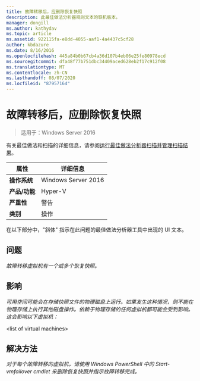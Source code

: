 ```yaml
---
title: 故障转移后，应删除恢复快照
description: 此最佳做法分析器规则文本的联机版本。
manager: dongill
ms.author: kathydav
ms.topic: article
ms.assetid: 922115fa-e8dd-4055-aaf1-4a4437c5cf28
author: kbdazure
ms.date: 8/16/2016
ms.openlocfilehash: 445a84b0b67cb4a36d107b4eb06e25fe80978ecd
ms.sourcegitcommit: dfa48f77b751dbc34409aced628eb2f17c912f08
ms.translationtype: MT
ms.contentlocale: zh-CN
ms.lasthandoff: 08/07/2020
ms.locfileid: "87957164"
---
```

# <a name="recovery-snapshots-should-be-removed-after-failover"></a>故障转移后，应删除恢复快照

>适用于：Windows Server 2016

有关最佳做法和扫描的详细信息，请参阅[运行最佳做法分析器扫描并管理扫描结果](https://go.microsoft.com/fwlink/p/?LinkID=223177)。

|属性|详细信息|
|-|-|
|**操作系统**|Windows Server 2016|
|**产品/功能**|Hyper-V|
|**严重性**|警告|
|**类别**|操作|

在以下部分中，"斜体" 指示在此问题的最佳做法分析器工具中出现的 UI 文本。

## <a name="issue"></a>**问题**
*故障转移虚拟机有一个或多个恢复快照。*

## <a name="impact"></a>**影响**
*可用空间可能会在存储快照文件的物理磁盘上运行。如果发生这种情况，则不能在物理存储上执行其他磁盘操作。依赖于物理存储的任何虚拟机都可能会受到影响。这会影响以下虚拟机：*

\<list of virtual machines>

## <a name="resolution"></a>**解决方法**
*对于每个故障转移的虚拟机，请使用 Windows PowerShell 中的 Start-vmfailover cmdlet 来删除恢复快照并指示故障转移完成。*



